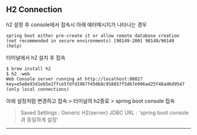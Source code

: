 ## H2 Connection

h2  설정 후 console에서 접속시 아래 에러메시지가 나타나는 경우 
```
spring boot either pre-create it or allow remote database creation (not recommended in secure environments) [90149-200] 90149/90149 (help)
```

터미널에서 h2 설치 후 접속
```
$ brew install h2
$ h2 -web
Web Console server running at http://localhost:8082?key=e5e8e93d1eb5e1ffce5fdfd1967f450b8c958857f5d67e996ad25f48ad6d9547 (only local connections)
```
아래 설정처럼 변경하고 접속 > 터미널의 h2종료 > spring boot console 접속  
>Saved Settings : Generic H2(server) 
>JDBC URL : 'spring boot console과 동일하게 설정'  


-----